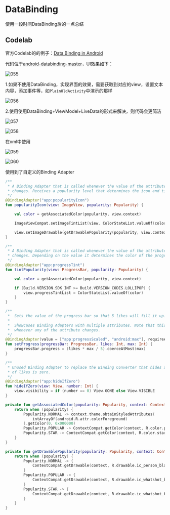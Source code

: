 # DataBinding

使用一段时间DataBinding后的一点总结

## Codelab

官方Codelab的的例子：[Data Binding in Android](https://developer.android.com/codelabs/android-databinding#0)

代码位于[android-databinding-master](https://github.com/winfredzen/Android-Basic/tree/master/%E6%9E%B6%E6%9E%84/code/android-databinding-master)，UI效果如下：

![055](https://github.com/winfredzen/Android-Basic/blob/master/%E6%9E%B6%E6%9E%84/images/055.png)

1.如果不使用DataBinding，实现界面的效果，需要获取到对应的view，设置文本内容，添加事件等，如`PlainOldActivity`中演示的那样

![056](https://github.com/winfredzen/Android-Basic/blob/master/%E6%9E%B6%E6%9E%84/images/056.png)

2.使用使用DataBinding+ViewModel+LiveData的形式来解决，则代码会更简洁

![057](https://github.com/winfredzen/Android-Basic/blob/master/%E6%9E%B6%E6%9E%84/images/057.png)

![058](https://github.com/winfredzen/Android-Basic/blob/master/%E6%9E%B6%E6%9E%84/images/058.png)

在xml中使用

![059](https://github.com/winfredzen/Android-Basic/blob/master/%E6%9E%B6%E6%9E%84/images/059.png)

![060](https://github.com/winfredzen/Android-Basic/blob/master/%E6%9E%B6%E6%9E%84/images/060.png)

使用到了自定义的Binding Adapter

```kotlin
/**
 * A Binding Adapter that is called whenever the value of the attribute `app:popularityIcon`
 * changes. Receives a popularity level that determines the icon and tint color to use.
 */
@BindingAdapter("app:popularityIcon")
fun popularityIcon(view: ImageView, popularity: Popularity) {

    val color = getAssociatedColor(popularity, view.context)

    ImageViewCompat.setImageTintList(view, ColorStateList.valueOf(color))

    view.setImageDrawable(getDrawablePopularity(popularity, view.context))
}

/**
 * A Binding Adapter that is called whenever the value of the attribute `android:progressTint`
 * changes. Depending on the value it determines the color of the progress bar.
 */
@BindingAdapter("app:progressTint")
fun tintPopularity(view: ProgressBar, popularity: Popularity) {

    val color = getAssociatedColor(popularity, view.context)

    if (Build.VERSION.SDK_INT >= Build.VERSION_CODES.LOLLIPOP) {
        view.progressTintList = ColorStateList.valueOf(color)
    }
}

/**
 *  Sets the value of the progress bar so that 5 likes will fill it up.
 *
 *  Showcases Binding Adapters with multiple attributes. Note that this adapter is called
 *  whenever any of the attribute changes.
 */
@BindingAdapter(value = ["app:progressScaled", "android:max"], requireAll = true)
fun setProgress(progressBar: ProgressBar, likes: Int, max: Int) {
    progressBar.progress = (likes * max / 5).coerceAtMost(max)
}

/**
 * Unused Binding Adapter to replace the Binding Converter that hides a view if the number
 * of likes is zero.
 */
@BindingAdapter("app:hideIfZero")
fun hideIfZero(view: View, number: Int) {
    view.visibility = if (number == 0) View.GONE else View.VISIBLE
}

private fun getAssociatedColor(popularity: Popularity, context: Context): Int {
    return when (popularity) {
        Popularity.NORMAL -> context.theme.obtainStyledAttributes(
            intArrayOf(android.R.attr.colorForeground)
        ).getColor(0, 0x000000)
        Popularity.POPULAR -> ContextCompat.getColor(context, R.color.popular)
        Popularity.STAR -> ContextCompat.getColor(context, R.color.star)
    }
}

private fun getDrawablePopularity(popularity: Popularity, context: Context): Drawable? {
    return when (popularity) {
        Popularity.NORMAL -> {
            ContextCompat.getDrawable(context, R.drawable.ic_person_black_96dp)
        }
        Popularity.POPULAR -> {
            ContextCompat.getDrawable(context, R.drawable.ic_whatshot_black_96dp)
        }
        Popularity.STAR -> {
            ContextCompat.getDrawable(context, R.drawable.ic_whatshot_black_96dp)
        }
    }
}

```





























